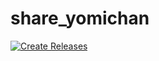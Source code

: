 # share_yomichan

[![Create Releases](https://github.com/scillidan/share_yomichan/actions/workflows/releases.yml/badge.svg)](https://github.com/scillidan/share_yomichan/actions/workflows/releases.yml)

